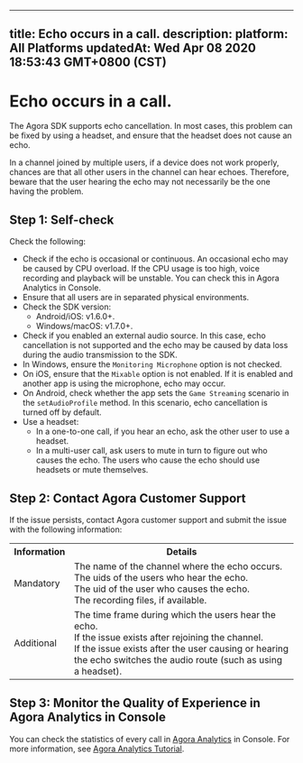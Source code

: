 
---
title: Echo occurs in a call.
description: 
platform: All Platforms
updatedAt: Wed Apr 08 2020 18:53:43 GMT+0800 (CST)
---
# Echo occurs in a call.
The Agora SDK supports echo cancellation. In most cases, this problem can be fixed by using a headset, and ensure that the headset does not cause an echo. 

In a channel joined by multiple users, if a device does not work properly, chances are that all other users in the channel can hear echoes. Therefore, beware that the user hearing the echo may not necessarily be the one having the problem.

## Step 1: Self-check

Check the following:

- Check if the echo is occasional or continuous. An occasional echo may be caused by CPU overload. If the CPU usage is too high, voice recording and playback will be unstable. You can check this in Agora Analytics in Console.
- Ensure that all users are in separated physical environments.
- Check the SDK version:
	- Android/iOS: v1.6.0+.
	- Windows/macOS: v1.7.0+.
- Check if you enabled an external audio source. In this case, echo cancellation is not supported and the echo may be caused by data loss during the audio transmission to the SDK. 
- In Windows, ensure the `Monitoring Microphone` option is not checked. 
- On iOS, ensure that the `Mixable` option is not enabled. If it is enabled and another app is using the microphone, echo may occur.
- On Android, check whether the app sets the `Game Streaming` scenario in the `setAudioProfile` method. In this scenario, echo cancellation is turned off by default.
- Use a headset:
	- In a one-to-one call, if you hear an echo, ask the other user to use a headset.
	- In a multi-user call, ask users to mute in turn to figure out who causes the echo. The users who cause the echo should use headsets or mute themselves.

## Step 2: Contact Agora Customer Support

If the issue persists, contact Agora customer support and submit the issue with the following information:

<table>
  <tr>
    <th>Information</th>
    <th>Details</th>
  </tr>
  <tr>
    <td>Mandatory</td>
    <td>The name of the channel where the echo occurs.<br>The uids of the users who hear the echo.<br>The uid of the user who causes the echo.<br>The recording files, if available.</td>
  </tr>
  <tr>
    <td>Additional</td>
    <td>The time frame during which the users hear the echo.<br>If the issue exists after rejoining the channel.<br>If the issue exists after the user causing or hearing the echo switches the audio route (such as using a headset).</td>
  </tr>
</table>

## Step 3: Monitor the Quality of Experience in Agora Analytics in Console

You can check the statistics of every call in [Agora Analytics](https://dashboard.agora.io/analytics/call/search) in Console. For more information, see [Agora Analytics Tutorial](https://dashboard.agora.io/analytics/call/tutorial?_ga=2.197716463.1125435494.1542623251-764614247.1539586349).

